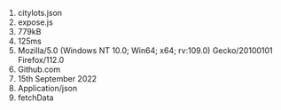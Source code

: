 1. citylots.json
2. expose.js
3. 779kB
4. 125ms
5. Mozilla/5.0 (Windows NT 10.0; Win64; x64; rv:109.0) Gecko/20100101 Firefox/112.0
6. Github.com
7. 15th September 2022
8. Application/json
9. fetchData